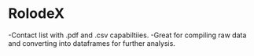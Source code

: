 # RolodeX
-Contact list with .pdf and .csv capabiltiies. 
-Great for compiling raw data and converting into dataframes for further analysis.  